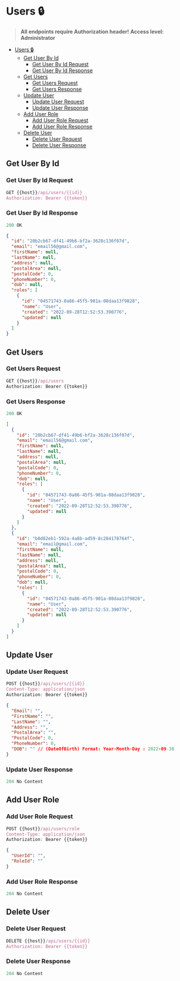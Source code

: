 # Users 🔒

> **All endpoints require Authorization header!**
> **Access level: Administrator**

- [Users 🔒](#users-)
  - [Get User By Id](#get-user-by-id)
    - [Get User By Id Request](#get-user-by-id-request)
    - [Get User By Id Response](#get-user-by-id-response)
  - [Get Users](#get-users)
    - [Get Users Request](#get-users-request)
    - [Get Users Response](#get-users-response)
  - [Update User](#update-user)
    - [Update User Request](#update-user-request)
    - [Update User Response](#update-user-response)
  - [Add User Role](#add-user-role)
    - [Add User Role Request](#add-user-role-request)
    - [Add User Role Response](#add-user-role-response)
  - [Delete User](#delete-user)
    - [Delete User Request](#delete-user-request)
    - [Delete User Response](#delete-user-response)

## Get User By Id

### Get User By Id Request

```js
GET {{host}}/api/users/{{id}}
Authorization: Bearer {{token}}
```

### Get User By Id Response

```js
200 OK
```

```json
{
  "id": "20b2cb67-df41-49b6-bf2a-3628c136f07d",
  "email": "email56@gmail.com",
  "firstName": null,
  "lastName": null,
  "address": null,
  "postalArea": null,
  "postalCode": 0,
  "phoneNumber": 0,
  "dob": null,
  "roles": [
    {
      "id": "04571743-0a86-45f5-901a-08daa13f9828",
      "name": "User",
      "created": "2022-09-28T12:52:53.390776",
      "updated": null
    }
  ]
}
```

## Get Users

### Get Users Request

```js
GET {{host}}/api/users
Authorization: Bearer {{token}}
```

### Get Users Response

```js
200 OK
```

```json
[
  {
    "id": "20b2cb67-df41-49b6-bf2a-3628c136f07d",
    "email": "email56@gmail.com",
    "firstName": null,
    "lastName": null,
    "address": null,
    "postalArea": null,
    "postalCode": 0,
    "phoneNumber": 0,
    "dob": null,
    "roles": [
      {
        "id": "04571743-0a86-45f5-901a-08daa13f9828",
        "name": "User",
        "created": "2022-09-28T12:52:53.390776",
        "updated": null
      }
    ]
  },
  {
    "id": "b0d82eb1-592a-4a8b-ad59-8c284178764f",
    "email": "email@gmail.com",
    "firstName": null,
    "lastName": null,
    "address": null,
    "postalArea": null,
    "postalCode": 0,
    "phoneNumber": 0,
    "dob": null,
    "roles": [
      {
        "id": "04571743-0a86-45f5-901a-08daa13f9828",
        "name": "User",
        "created": "2022-09-28T12:52:53.390776",
        "updated": null
      }
    ]
  }
]
```

## Update User

### Update User Request

```js
POST {{host}}/api/users/{{id}}
Content-Type: application/json
Authorization: Bearer {{token}}
```

```json
{
  "Email": "",
  "FirstName": "",
  "LastName": "",
  "Address": "",
  "PostalArea": "",
  "PostalCode": 0,
  "PhoneNumber": 0,
  "DOB": "" // (DateOfBirth) Format: Year-Month-Day : 2022-09-30
}
```

### Update User Response

```js
204 No Content
```

## Add User Role

### Add User Role Request

```js
POST {{host}}/api/users/role
Content-Type: application/json
Authorization: Bearer {{token}}
```

```json
{
  "UserId": "",
  "RoleId": ""
}
```

### Add User Role Response

```js
204 No Content
```

## Delete User

### Delete User Request

```js
DELETE {{host}}/api/users/{{id}}
Authorization: Bearer {{token}}
```

### Delete User Response

```js
204 No Content
```
